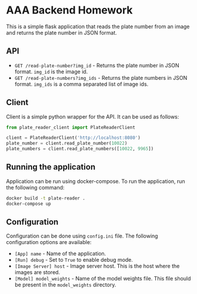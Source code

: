# AAA Backend Homework
This is a simple flask application that reads the plate number from an image and returns the plate number in JSON format.

## API
- `GET /read-plate-number?img_id` - Returns the plate number in JSON format. `img_id` is the image id.
- `GET /read-plate-numbers?img_ids` - Returns the plate numbers in JSON format. `img_ids` is a comma separated list of image ids.

## Client
Client is a simple python wrapper for the API. It can be used as follows:
```python
from plate_reader_client import PlateReaderClient

client = PlateReaderClient('http://localhost:8080')
plate_number = client.read_plate_number(10022)
plate_numbers = client.read_plate_numbers([10022, 9965])
```

## Running the application
Application can be run using docker-compose. To run the application, run the following command:
```bash
docker build -t plate-reader .
docker-compose up
```

## Configuration
Configuration can be done using `config.ini` file. The following configuration options are available:
- `[App] name` - Name of the application.
- `[Run] debug` - Set to `True` to enable debug mode.
- `[Image Server] host` - Image server host. This is the host where the images are stored.
- `[Model] model_weights` - Name of the model weights file. This file should be present in the `model_weights` directory.
